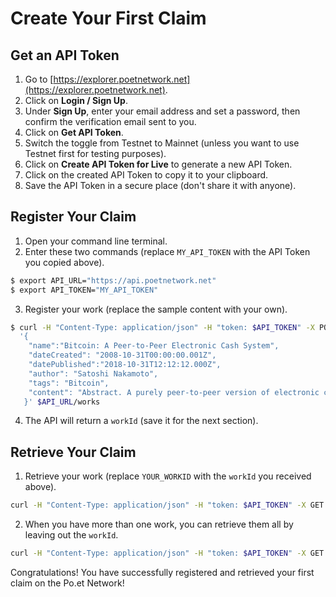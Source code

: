 # Create Your First Claim

## Get an API Token

1. Go to [https://explorer.poetnetwork.net](https://explorer.poetnetwork.net).
2. Click on **Login / Sign Up**.
3. Under **Sign Up**, enter your email address and set a password, then confirm the verification email sent to you.
4. Click on **Get API Token**.
5. Switch the toggle from Testnet to Mainnet (unless you want to use Testnet first for testing purposes).
6. Click on **Create API Token for Live** to generate a new API Token.
7. Click on the created API Token to copy it to your clipboard.
8. Save the API Token in a secure place (don't share it with anyone).

## Register Your Claim

1. Open your command line terminal.
2. Enter these two commands (replace `MY_API_TOKEN` with the API Token you copied above).
```bash
$ export API_URL="https://api.poetnetwork.net"
$ export API_TOKEN="MY_API_TOKEN"
```

3. Register your work (replace the sample content with your own).
```bash
$ curl -H "Content-Type: application/json" -H "token: $API_TOKEN" -X POST -d \
  '{
    "name":"Bitcoin: A Peer-to-Peer Electronic Cash System",
    "dateCreated": "2008-10-31T00:00:00.001Z",
    "datePublished":"2018-10-31T12:12:12.000Z",
    "author": "Satoshi Nakamoto",
    "tags": "Bitcoin",
    "content": "Abstract. A purely peer-to-peer version of electronic cash would allow..."
   }' $API_URL/works
```

4. The API will return a `workId` (save it for the next section).

## Retrieve Your Claim

1. Retrieve your work (replace `YOUR_WORKID` with the `workId` you received above).
```bash
curl -H "Content-Type: application/json" -H "token: $API_TOKEN" -X GET $API_URL/works/YOUR_WORKID
```

2. When you have more than one work, you can retrieve them all by leaving out the `workId`.
```bash
curl -H "Content-Type: application/json" -H "token: $API_TOKEN" -X GET $API_URL/works
```

Congratulations! You have successfully registered and retrieved your first claim on the Po.et Network!
